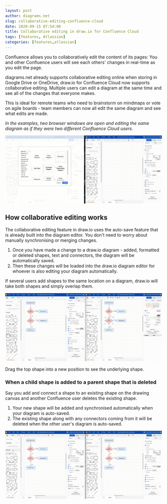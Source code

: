 ```yaml
---
layout: post
author: diagrams.net
slug: collaborative-editing-confluence-cloud
date: 2020-09-15 07:54:00
title: Collaborative editing in draw.io for Confluence Cloud
tags: [features, Atlassian]
categories: [features,atlassian]
---
```


Confluence allows you to collaboratively edit the content of its pages: You and other Confluence users will see each others' changes in real-time as you edit the page.

diagrams.net already supports collaborative editing online when storing in Google Drive or OneDrive, draw.io for Confluence Cloud now supports collaborative editing. Multiple users can edit a diagram at the same time and see all of the changes that everyone makes.

This is ideal for remote teams who need to brainstorm on mindmaps or vote on agile boards - team members can now all edit the same diagram and see what edits are made.

_In the examples, two browser windows are open and editing the same diagram as if they were two different Confluence Cloud users._

<img src="/assets/img/blog/confluence-cloud-collaborative-editing.gif" style="max-width:100%;height:auto;" alt="Two people editing the same diagram in draw.io for Confluence Cloud will see each others' changes as they are auto-saved">

## How collaborative editing works

The collaborative editing feature in draw.io uses the auto-save feature that is already built into the diagram editor. You don't need to worry about manually synchronising or merging changes.

1. Once you have made a change to a draw.io diagram - added, formatted or deleted shapes, text and connectors, the diagram will be automatically saved.
2. Then these changes will be loaded into the draw.io diagram editor for whoever is also editing your diagram automatically.

If several users add shapes to the same location on a diagram, draw.io will take both shapes and simply overlap them.

<img src="/assets/img/blog/confluence-cloud-collaborative-editing-overlap.gif" style="max-width:100%;height:auto;" alt="When multiple users add shapes in the same location, draw.io for Confluence Cloud will overlap them">

Drag the top shape into a new position to see the underlying shape.


### When a child shape is added to a parent shape that is deleted

Say you add and connect a shape to an existing shape on the drawing canvas and another Confluence user deletes the existing shape.

1. Your new shape will be added and synchronised automatically when your diagram is auto-saved.
2. The existing shape along with any connectors coming from it will be deleted when the other user's diagram is auto-saved.

<img src="/assets/img/blog/confluence-cloud-collaborative-editing-delete.gif" style="max-width:100%;height:auto;" alt="If a parent node is deleted by one user, but a child shape is connected to that parent node by another user, the connector from the parent to the child shape will be deleted when the diagram is auto-saved">

